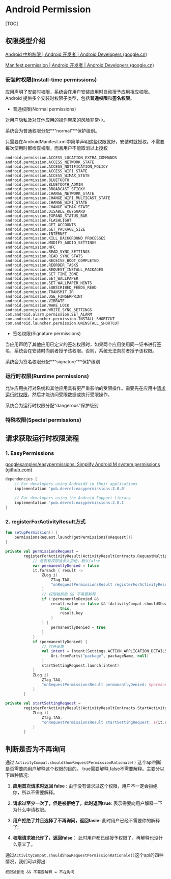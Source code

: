 # Android Permission

[TOC]

## 权限类型介绍

[Android 中的权限  | Android 开发者  | Android Developers (google.cn)](https://developer.android.google.cn/guide/topics/permissions/overview)

[Manifest.permission  | Android 开发者  | Android Developers (google.cn)](https://developer.android.google.cn/reference/android/Manifest.permission)

### 安装时权限(Install-time permissions)

应用声明了安装时权限，系统会在用户安装应用时自动授予应用相应权限。Android 提供多个安装时权限子类型，包括**普通权限**和**签名权限**。

- 普通权限(Normal permissions)

对用户隐私及对其他应用的操作带来的风险非常小。

系统会为普通权限分配**“normal”**保护级别。

只需要在AndroidManifest.xml中简单声明这些权限就好，安装时就授权。不需要每次使用时都检查权限，而且用户不能取消以上授权

```
android.permission.ACCESS_LOCATION_EXTRA_COMMANDS
android.permission.ACCESS_NETWORK_STATE
android.permission.ACCESS_NOTIFICATION_POLICY
android.permission.ACCESS_WIFI_STATE
android.permission.ACCESS_WIMAX_STATE
android.permission.BLUETOOTH
android.permission.BLUETOOTH_ADMIN
android.permission.BROADCAST_STICKY
android.permission.CHANGE_NETWORK_STATE
android.permission.CHANGE_WIFI_MULTICAST_STATE
android.permission.CHANGE_WIFI_STATE
android.permission.CHANGE_WIMAX_STATE
android.permission.DISABLE_KEYGUARD
android.permission.EXPAND_STATUS_BAR
android.permission.FLASHLIGHT
android.permission.GET_ACCOUNTS
android.permission.GET_PACKAGE_SIZE
android.permission.INTERNET
android.permission.KILL_BACKGROUND_PROCESSES
android.permission.MODIFY_AUDIO_SETTINGS
android.permission.NFC
android.permission.READ_SYNC_SETTINGS
android.permission.READ_SYNC_STATS
android.permission.RECEIVE_BOOT_COMPLETED
android.permission.REORDER_TASKS
android.permission.REQUEST_INSTALL_PACKAGES
android.permission.SET_TIME_ZONE
android.permission.SET_WALLPAPER
android.permission.SET_WALLPAPER_HINTS
android.permission.SUBSCRIBED_FEEDS_READ
android.permission.TRANSMIT_IR
android.permission.USE_FINGERPRINT
android.permission.VIBRATE
android.permission.WAKE_LOCK
android.permission.WRITE_SYNC_SETTINGS
com.android.alarm.permission.SET_ALARM
com.android.launcher.permission.INSTALL_SHORTCUT
com.android.launcher.permission.UNINSTALL_SHORTCUT
```



- 签名权限(Signature permissions)

当应用声明了其他应用已定义的签名权限时，如果两个应用使用同一证书进行签名，系统会在安装时向前者授予该权限。否则，系统无法向前者授予该权限。

系统会为签名权限分配**“signature”**保护级别

### 运行时权限(Runtime permissions)

允许应用执行对系统和其他应用具有更严重影响的受限操作。需要先在应用中[请求运行时权限](https://developer.android.google.cn/training/permissions/requesting)，然后才能访问受限数据或执行受限操作。

系统会为运行时权限分配“dangerous”保护级别

### 特殊权限(Special permissions)



## 请求获取运行时权限流程

### 1. EasyPermissions

[googlesamples/easypermissions: Simplify Android M system permissions (github.com)](https://github.com/googlesamples/easypermissions)

```groovy
dependencies {
    // For developers using AndroidX in their applications
    implementation 'pub.devrel:easypermissions:3.0.0'
 
    // For developers using the Android Support Library
    implementation 'pub.devrel:easypermissions:2.0.1'
}
```

### 2. registerForActivityResult方式

```kotlin
fun setupPermission() {	
	permissionsRequest.launch(getPermissionsToRequest())
}
```

```kotlin
private val permissionsRequest =
        registerForActivityResult(ActivityResultContracts.RequestMultiplePermissions()) {
            // 是否有权限被永久拒绝，默认false
            var permanentlyDenied = false
            it.forEach { result ->
                ZLog.i(
                    ZTag.TAG,
                    "onRequestPermissionsResult registerForActivityResult: ${result.key}: ${result.value}"
                )
                // 权限被拒绝 && 不需要解释
                if (!permanentlyDenied &&
                    result.value == false && !ActivityCompat.shouldShowRequestPermissionRationale(
                        this,
                        result.key
                    )
                ) {
                    permanentlyDenied = true
                }
            }
            if (permanentlyDenied) {
                // 打开设置
                val intent = Intent(Settings.ACTION_APPLICATION_DETAILS_SETTINGS).setData(
                    Uri.fromParts("package", packageName, null)
                )
                startSettingRequest.launch(intent)
            }
            ZLog.i(
                ZTag.TAG,
                "onRequestPermissionsResult permanentlyDenied: $permanentlyDenied"
            )
        }

private val startSettingRequest =
        registerForActivityResult(ActivityResultContracts.StartActivityForResult()) {
            ZLog.i(
                ZTag.TAG,
                "onRequestPermissionsResult startSettingRequest: ${it.resultCode}"
            )
        }
```

## 判断是否为不再询问

通过 ``ActivityCompat.shouldShowRequestPermissionRationale()`` 这个api判断是否需要向用户解释这个权限的目的。 true需要解释,false不需要解释。主要分以下四种情况: 

1. **应用首次请求时返回 false** : 由于没有请求过这个权限，用户不一定会拒绝你，所以不需要解释。

2. **请求过至少一次了，但是被拒绝了，此时返回true**: 表示需要向用户解释一下为什么申请权限。

3. **用户拒绝了并且选择了不再询问，返回fasle:**  此时用户已经不需要你的解释了;

4. **权限请求被允许了，返回false**： 此时用户都已经授予权限了，再解释也没什么意义了。



通过``ActivityCompat.shouldShowRequestPermissionRationale()``这个api的四种情况，我们可以得出:

``权限被拒绝 && 不需要解释 = 不在询问``

